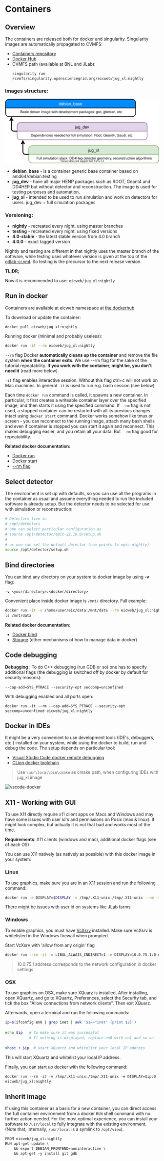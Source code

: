 # Containers

## Overview

The containers are released both for docker and singularity. Singularity images are automatically propagated to CVMFS:

- [Containers repository](https://eicweb.phy.anl.gov/containers)
- [Docker Hub](https://hub.docker.com/u/eicweb)
- CVMFS path (available at BNL and JLab):
  ```
  singularity run /cvmfs/singularity.opensciencegrid.org/eicweb/jug_xl:nightly
  ```

### Images structure:

![hierarchy](image-hierarhy.svg)



- **debian_base** - is a container generic base container based on amd64/debian:testing
- **jug_dev** - have all major HENP packages such as ROOT, Geant4 and DD4HEP but without detector and reconstruction. The image is used for testing purposes and automation.
- **jug_xl** - intended to be used to run simulation and work on detectors for users. jug_dev + full simulation packages



### Versioning:


- **nightly** - recreated every night, using master branches
- **testing** - recreated every night, using fixed versions
- **4.0-stable** - the latest stable version from 4.0 branch
- **4.0.0** - exact tagged version


Nightly and testing are different in that nightly uses the master branch of the software, while testing uses
whatever version is given at the top of the [gitlab-ci.yml](https://eicweb.phy.anl.gov/containers/eic_container/-/blob/master/.gitlab-ci.yml#L68).
So testing is the precursor to the next release version.


**TL;DR;**

Now it is recommended to use: ```eicweb/jug_xl:nightly```


## Run in docker

Containers are available at eicweb namespace at
[the dockerhub](https://hub.docker.com/u/eicweb)

To download or update the container:

```bash
docker pull eicweb/jug_xl:nightly
```

Running docker (minimal and probably useless):

```bash
docker run -it --rm eicweb/jug_xl:nightly
```


```--rm``` flag Docker **automatically cleans up the container** and remove the file system
**when the container exits**. We use --rm flag for the sake of the tutorial repeatability. **If you work with the container,
might be, you don't need it** (read more below).

```-it``` flag enables interactive session. Without this flag ctrl+c will not work on Mac
machines. In general `-it` is used to run e.g. bash session (see below)


Each time `docker run` command is called, it spawns a new container.
In particular, it first creates a writeable container layer over the
specified image, and then starts it using the specified command. If `--rm` flag is not used,
a stopped container can be restarted with all its previous changes intact using `docker start` command.
Docker works somehow like tmux or screen - you can reconnect to the running image,
attach many bash shells and even if container is stopped you can start it again and reconnect.
This makes debugging easier, and you retain all your data. But `--rm` flag good for repeatability.

**Related docker documentation:**


- [Docker run](https://docs.docker.com/engine/reference/commandline/run/)
- [Docker start](https://docs.docker.com/engine/reference/commandline/start/)
- [--rm flag](https://docs.docker.com/engine/reference/run/#clean-up---rm)



## Select detector

The environment is set up with defaults, so you can use all the programs
in the container as usual and assume everything needed to run the included software
is already setup. But the detector needs to be selected for use with
simulation or reconstruction:

```bash
# Detectors live in
# /opt/detectors
# one can select particular configuration as
# source /opt/detector/epic-22.10.0/setup.sh
#
# or one can set the default detector (now points to epic-nightly)
source /opt/detector/setup.sh
```



## Bind directories

You can bind any directory on your system to docker image by using **-v** flag:

```
-v <your/directory>:<docker/directory>
```

Convenient place inside docker image is `/mnt/` directory. Full example:

```bash
docker run -it -v /home/user/eic/data:/mnt/data --rm eicweb/jug_xl:nightly
ls /mnt/data
```

**Related docker documentation:**

- [Docker bind](https://docs.docker.com/storage/bind-mounts/)
- [Storage](https://docs.docker.com/storage/) (other mechanisms of how to manage data in docker)


## Code debugging

**Debugging** : To do C++ debugging (run GDB or so) one has to specify additional flags
(the debugging is switched off by docker by default for security reasons):

```--cap-add=SYS_PTRACE --security-opt seccomp=unconfined```

With debugging enabled and all ports open:

```
docker run -it --rm --cap-add=SYS_PTRACE --security-opt seccomp=unconfined eicweb/jug_xl:nightly
```


## Docker in IDEs

It might be a very convenient to use development tools (IDE's, debuggers, etc.)
installed on your system, while using the docker to build, run and debug the code.
The setup depends on particular tool:

- [Visual Studio Code docker remote debugging](https://code.visualstudio.com/docs/remote/remote-overview)
- [CLion docker toolchain](https://www.jetbrains.com/help/clion/clion-toolchains-in-docker.html)

> Use `\usr\local\bin\cmake` as cmake path, when configuring IDEs with jug_xl image

![vscode-docker](vscode_docker.png ':size=800')

## X11 - Working with GUI

To use X11 directly require x11 client apps on Macs and Windows
and may have some issues with user id's and permissions on Posix (max & linux).
It might look complex, but actually it is not that bad and works most of the time.


**Requirements**: X11 clients (windows and mac), additional docker flags (see of each OS)

You can use X11 natively (as natively as possible) with this docker image in your system:

### Linux

To use graphics, make sure you are in an X11 session and run the following command:

```bash
docker run -e DISPLAY=$DISPLAY -v /tmp/.X11-unix:/tmp/.X11-unix --rm -it --user $(id -u) eicweb/jug_xl:nightly
```

There might be issues with user id on systems like JLab farms.

### Windows

To enable graphics, you must have [VcXsrv](https://sourceforge.net/projects/vcxsrv/files/latest/download) installed.
Make sure VcXsrv is whitelisted in the Windows firewall when prompted.

Start VcXsrv with 'allow from any origin' flag

```bash
docker run --rm -it -e LIBGL_ALWAIS_INDIRECT=1 -e DISPLAY=10.0.75.1:0 eicweb/jug_xl:nightly
```

> 10.0.75.1 address corresponds to the network configuration in docker settings


### OSX

To use graphics on OSX, make sure XQuarz is installed.
After installing, open XQuartz, and go to XQuartz, Preferences, select the Security tab, and tick the box
"Allow connections from network clients". Then exit XQuarz.

Afterwards, open a terminal and run the following commands:

```bash
ip=$(ifconfig en0 | grep inet | awk '$1=="inet" {print $2}')

echo $ip   # To make sure it was successful
           # If nothing is displayed, replace en0 with en1 and so on

xhost + $ip  # start XQuartz and whitelist your local IP address

```

This will start XQuartz and whitelist your local IP address.

Finally, you can start up docker with the following command:

```
docker run --rm -it -v /tmp/.X11-unix:/tmp/.X11-unix -e DISPLAY=$ip:0 eicweb/jug_xl:nightly
```


## Inherit image

If using this container as a basis for a new container, you can direct access
the full container environment from a docker ``RUN`` shell command with no further
action needed. For the most optimal experience, you can install your software to
``/usr/local`` to fully integrate with the existing environment. (Note that, internally,
``/usr/local`` is a symlink to ``/opt/view``).

```
FROM eicweb/jug_xl:nightly
RUN apt-get update \
    && export DEBIAN_FRONTEND=noninteractive \
    && apt-get -y install git gdb
```
